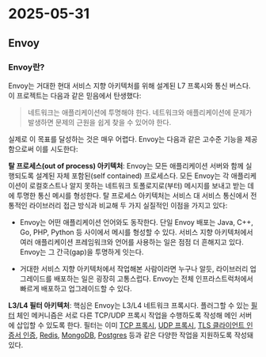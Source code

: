 # 2025-05-31

## Envoy

### Envoy란?

Envoy는 거대한 현대 서비스 지향 아키텍처를 위해 설계된 L7 프록시와 통신 버스다. 이 프로젝트는 다음과 같은 믿음에서 탄생했다:

> 네트워크는 애플리케이션에 투명해야 한다. 네트워크와 애플리케이션에 문제가 발생하면 문제의 근원을 쉽게 찾을 수 있어야 한다.

실제로 이 목표를 달성하는 것은 매우 어렵다. Envoy는 다음과 같은 고수준 기능을 제공함으로써 이를 시도한다:

**탈 프로세스(out of process) 아키텍처**: Envoy는 모든 애플리케이션 서버와 함께 실행되도록 설계된 자체 포함된(self contained) 프로세스다. 모든 Envoy는 각 애플리케이션이 로컬호스트나 알지 못하는 네트워크 토폴로지로(부터) 메시지를 보내고 받는 데에 투명한 통신 메시를 형성한다. 탈 프로세스 아키텍처는 서비스 대 서비스 통신에서 전통적인 라이브러리 접근 방식과 비교해 두 가지 실질적인 이점을 가지고 있다:

* Envoy는 어떤 애플리케이션 언어와도 동작한다. 단일 Envoy 배포는 Java, C++, Go, PHP, Python 등 사이에서 메시를 형성할 수 있다. 서비스 지향 아키텍처에서 여러 애플리케이션 프레임워크와 언어를 사용하는 일은 점점 더 흔해지고 있다. Envoy는 그 간극(gap)을 투명하게 잇는다.

* 거대한 서비스 지향 아키텍처에서 작업해본 사람이라면 누구나 알듯, 라이브러리 업그레이드를 배포하는 일은 굉장히 고통스럽다. Envoy는 전체 인프라스트럭처에서 빠르게 배포하고 업그레이드할 수 있다.

**L3/L4 필터 아키텍처**: 핵심은 Envoy는 L3/L4 네트워크 프록시다. 플러그할 수 있는 [필터][envoy-filter] 체인 메커니즘은 서로 다른 TCP/UDP 프록시 작업을 수행하도록 작성해 메인 서버에 삽입할 수 있도록 한다. 필터는 이미 [TCP 프록시][filters-tcp-proxy], [UDP 프록시][filters-udp-proxy], [TLS 클라이언트 인증서 인증][filters-ssl-auth], [Redis][filters-redis], [MongoDB][filters-mongodb], [Postgres][filters-postgres] 등과 같은 다양한 작업을 지원하도록 작성돼 있다.

[envoy-filter]: https://www.envoyproxy.io/docs/envoy/latest/intro/arch_overview/listeners/listener_filters#arch-overview-network-filters
[filters-tcp-proxy]: https://www.envoyproxy.io/docs/envoy/latest/intro/arch_overview/listeners/listener_filters#arch-overview-tcp-proxy
[filters-udp-proxy]: https://www.envoyproxy.io/docs/envoy/latest/intro/arch_overview/listeners/listener_filters#arch-overview-udp-proxy
[filters-ssl-auth]: https://www.envoyproxy.io/docs/envoy/latest/intro/arch_overview/security/ssl#arch-overview-ssl-auth-filter
[filters-redis]: https://www.envoyproxy.io/docs/envoy/latest/intro/arch_overview/other_protocols/redis#arch-overview-redis
[filters-mongodb]: https://www.envoyproxy.io/docs/envoy/latest/intro/arch_overview/other_protocols/mongo#arch-overview-mongo
[filters-postgres]: https://www.envoyproxy.io/docs/envoy/latest/intro/arch_overview/other_protocols/postgres#arch-overview-postgres
